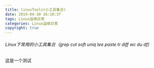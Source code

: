 ```yaml
---
title: linuxTools(小工具集合)
date: 2019-04-30 16:18:37
tags: Linux运维日常
categories: Linux运维日常
copyright: true
---
```

###### Linux下常用的小工具集合（grep cut soft uniq tee paste tr diff wc du df)

这是一个测试